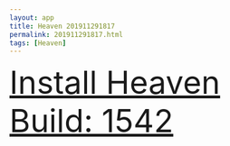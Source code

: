 ```yaml
---
layout: app
title: Heaven 201911291817
permalink: 201911291817.html
tags: [Heaven]
---
```

<div class="pure-g">
    <div class="pure-u-1-1" style="font-size: 4em">
        <a class="pure-button-primary" href="itms-services://?action=download-manifest&url=https%3A%2F%2Flitsungyisigono.github.io%2FTestScript%2Fmanifests%2F201911291817.plist"><i class="fa fa-download" aria-hidden="true"></i>Install Heaven Build: 1542</a>
    </div>
</div>